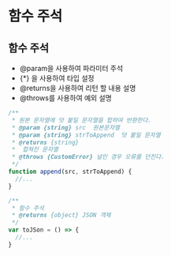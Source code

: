 # 함수 주석
## 함수 주석

- @param을 사용하여 파라미터 주석
- {*} 을 사용하여 타입  설정
- @returns을 사용하여 리턴 할 내용 설명
- @throws를 사용하여 예외 설명

```jsx
/**
 * 원본 문자열에 덧 붙일 문자열을 합하여 반환한다. 
 * @param {string} src  원본문자열
 * @param {string} strToAppend  덧 붙일 문자열
 * @returns {string}
 *  합쳐진 문자열
 * @throws {CustomError} 널인 경우 오류를 던진다.
 */
function append(src, strToAppend) {
  //...
}
```

```jsx
/**
 * 함수 주석 
 * @returns {object} JSON 객체
 */
var toJSon = () => {
  //...
}
```